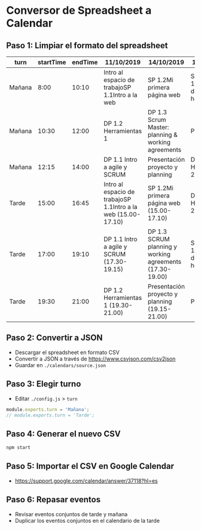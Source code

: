 # Conversor de Spreadsheet a Calendar

## Paso 1: Limpiar el formato del spreadsheet

| turn   | startTime | endTime | 11/10/2019                                                     | 14/10/2019                                               | 15/10/2019                           |
| ------ | --------- | ------- | -------------------------------------------------------------- | -------------------------------------------------------- | ------------------------------------ |
| Mañana | 8:00      | 10:10   | Intro al espacio de trabajoSP 1.1Intro a la web                | SP 1.2Mi primera página web                              | SP 1.3Modelo de cajas y herramientas |
| Mañana | 10:30     | 12:00   | DP 1.2 Herramientas 1                                          | DP 1.3 Scrum Master: planning & working agreements       | Proyecto                             |
| Mañana | 12:15     | 14:00   | DP 1.1 Intro a agile y SCRUM                                   | Presentación proyecto y planning                         | DP 1.4 Herramientas 2                |
| Tarde  | 15:00     | 16:45   | Intro al espacio de trabajoSP 1.1Intro a la web (15.00- 17.10) | SP 1.2Mi primera página web (15.00-17.10)                | DP 1.4 Herramientas 2                |
| Tarde  | 17:00     | 19:10   | DP 1.1 Intro a agile y SCRUM (17.30- 19.15)                    | DP 1.3 SCRUM planning y working agreements (17.30-19.00) | SP 1.3Modelo de cajas y herramientas |
| Tarde  | 19:30     | 21:00   | DP 1.2 Herramientas 1 (19.30- 21.00)                           | Presentación proyecto y planning (19.15-21.00)           | Proyecto                             |

## Paso 2: Convertir a JSON

- Descargar el spreadsheet en formato CSV
- Convertir a JSON a través de https://www.csvjson.com/csv2json
- Guardar en `./calendars/source.json`

## Paso 3: Elegir turno

- Editar `./config.js` > `turn`

```javascript
module.exports.turn = 'Mañana';
// module.exports.turn = 'Tarde';
```

## Paso 4: Generar el nuevo CSV

```bash
npm start
```

## Paso 5: Importar el CSV en Google Calendar

- https://support.google.com/calendar/answer/37118?hl=es

## Paso 6: Repasar eventos

- Revisar eventos conjuntos de tarde y mañana
- Duplicar los eventos conjuntos en el calendario de la tarde
